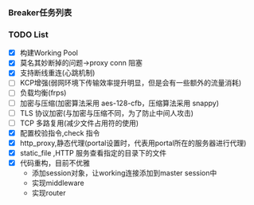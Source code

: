### Breaker任务列表


### TODO List
- [x] 构建Working Pool
- [x] 莫名其妙断掉的问题->proxy conn 阻塞
- [x] 支持断线重连(心跳机制)
- [ ] KCP增强(弱网环境下传输效率提升明显，但是会有一些额外的流量消耗)
- [ ] 负载均衡(frps)
- [ ] 加密与压缩(加密算法采用 aes-128-cfb，压缩算法采用 snappy)
- [ ] TLS 协议加密(与加密与压缩不同，为了防止中间人攻击)
- [ ] TCP 多路复用(减少文件占用符的使用)
- [x] 配置校验指令,check 指令
- [x] http_proxy,静态代理(portal设置时，代表用portal所在的服务器进行代理)
- [x] static_file ,HTTP 服务查看指定的目录下的文件
- [x] 代码重构，目前不优雅
  * 添加session对象，让working连接添加到master session中
  * 实现middleware
  * 实现router
